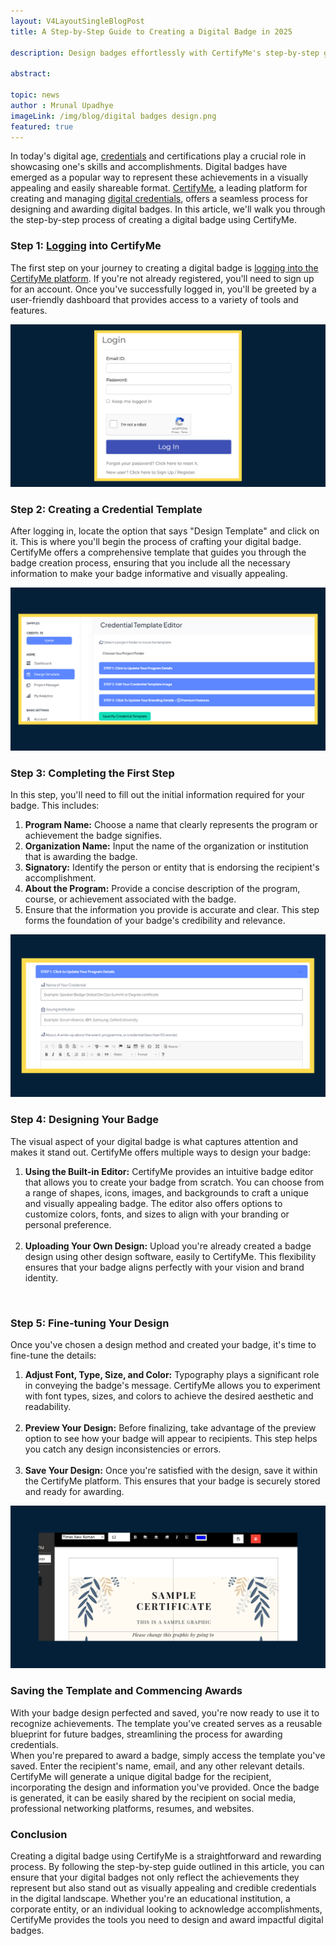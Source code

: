 ```yaml
---
layout: V4LayoutSingleBlogPost
title: A Step-by-Step Guide to Creating a Digital Badge in 2025

description: Design badges effortlessly with CertifyMe's step-by-step guide. Create, customize, and award digital badges

abstract: 

topic: news
author : Mrunal Upadhye
imageLink: /img/blog/digital badges design.png
featured: true
---
```


In today's digital age, <a href="https://www.certifyme.online/">credentials</a> and certifications play a crucial role in showcasing one's skills and accomplishments. Digital badges have emerged as a popular way to represent these achievements in a visually appealing and easily shareable format. <a href="https://www.certifyme.online/">CertifyMe</a>, a leading platform for creating and managing <a href="https://certifyme.online/blog/What-is-a-Digital-Credential.html">digital credentials</a>, offers a seamless process for designing and awarding digital badges. In this article, we'll walk you through the step-by-step process of creating a digital badge using CertifyMe.<br>

<h3>Step 1: <a href="https://credential.certifyme.online/auth/login">Logging</a> into CertifyMe</h3>

The first step on your journey to creating a digital badge is <a href="https://credential.certifyme.online/auth/login">logging into the CertifyMe platform</a>. If you're not already registered, you'll need to sign up for an account. Once you've successfully logged in, you'll be greeted by a user-friendly dashboard that provides access to a variety of tools and features.<br>

<img class="img-fluid r-16" src="/img/blog/step 5/Step1.png" alt="Step 1">
<br>


<h3>Step 2: Creating a Credential Template</h3>

After logging in, locate the option that says "Design Template" and click on it. This is where you'll begin the process of crafting your digital badge. CertifyMe offers a comprehensive template that guides you through the badge creation process, ensuring that you include all the necessary information to make your badge informative and visually appealing.<br>

<img class="img-fluid r-16" src="/img/blog/step 5/Step 2.png" alt="Step 2">
<br>

<h3>Step 3: Completing the First Step</h3>

In this step, you'll need to fill out the initial information required for your badge. This includes:

<ol>
<li><b>Program Name:</b> Choose a name that clearly represents the program or achievement the badge signifies.</li>
<li><b>Organization Name:</b> Input the name of the organization or institution that is awarding the badge.</li>
<li><b>Signatory:</b> Identify the person or entity that is endorsing the recipient's accomplishment.</li>
<li><b>About the Program:</b> Provide a concise description of the program, course, or achievement associated with the badge.</li>
<li>Ensure that the information you provide is accurate and clear. This step forms the foundation of your badge's credibility and relevance.</li>
</ol>

<img class="img-fluid r-16" src="/img/blog/step 5/Step 3.png" alt="Step 3">
<br>

<h3>Step 4: Designing Your Badge</h3>

The visual aspect of your digital badge is what captures attention and makes it stand out. CertifyMe offers multiple ways to design your badge:
<ol>
<li><b>Using the Built-in Editor:</b> CertifyMe provides an intuitive badge editor that allows you to create your badge from scratch. You can choose from a range of shapes, icons, images, and backgrounds to craft a unique and visually appealing badge. The editor also offers options to customize colors, fonts, and sizes to align with your branding or personal preference.</li>
<br>
<li><b>Uploading Your Own Design:</b> Upload you're already created a badge design using other design software, easily to CertifyMe. This flexibility ensures that your badge aligns perfectly with your vision and brand identity.</li>

</ol>

<br>

<h3>Step 5: Fine-tuning Your Design</h3>

Once you've chosen a design method and created your badge, it's time to fine-tune the details:
<ol>
<li><b>Adjust Font, Type, Size, and Color:</b> Typography plays a significant role in conveying the badge's message. CertifyMe allows you to experiment with font types, sizes, and colors to achieve the desired aesthetic and readability.</li>
<br>
<li><b>Preview Your Design:</b> Before finalizing, take advantage of the preview option to see how your badge will appear to recipients. This step helps you catch any design inconsistencies or errors.</li>
<br>
<li><b>Save Your Design:</b> Once you're satisfied with the design, save it within the CertifyMe platform. This ensures that your badge is securely stored and ready for awarding.</li>
</ol>

<img class="img-fluid r-16" src="/img/blog/step 5/Step 5.png" alt="Step 5">
<br>

<h3>Saving the Template and Commencing Awards</h3>

With your badge design perfected and saved, you're now ready to use it to recognize achievements. The template you've created serves as a reusable blueprint for future badges, streamlining the process for awarding credentials.
<br>
When you're prepared to award a badge, simply access the template you've saved. Enter the recipient's name, email, and any other relevant details. CertifyMe will generate a unique digital badge for the recipient, incorporating the design and information you've provided. Once the badge is generated, it can be easily shared by the recipient on social media, professional networking platforms, resumes, and websites.
<br>

<h3>Conclusion</h3>

Creating a digital badge using CertifyMe is a straightforward and rewarding process. By following the step-by-step guide outlined in this article, you can ensure that your digital badges not only reflect the achievements they represent but also stand out as visually appealing and credible credentials in the digital landscape. Whether you're an educational institution, a corporate entity, or an individual looking to acknowledge accomplishments, CertifyMe provides the tools you need to design and award impactful digital badges.
<br>
